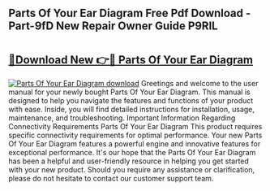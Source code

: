 ## Parts Of Your Ear Diagram Free Pdf Download - Part-9fD New Repair Owner Guide P9RIL

# <h2><a href="http://dfjwar.blite.top/?on=Parts+Of+Your+Ear+Diagram">🔗Download New 👉🔴 Parts Of Your Ear Diagram</a></h2>

[![Parts Of Your Ear Diagram download](https://i.imgur.com/lujVjoI.png)](http://dfjwar.blite.top/?on=Parts+Of+Your+Ear+Diagram)
Greetings and welcome to the user manual for your newly bought Parts Of Your Ear Diagram. This manual is designed to help you navigate the features and functions of your product with ease. Inside, you will find detailed instructions for installation, usage, maintenance, and troubleshooting. Important Information Regarding Connectivity Requirements Parts Of Your Ear Diagram This product requires specific connectivity requirements for optimal performance. Your new Parts Of Your Ear Diagram features a powerful engine and innovative features for exceptional performance. It's our hope that the Parts Of Your Ear Diagram has been a helpful and user-friendly resource in helping you get started with your new product. Should you require any assistance or clarification, please do not hesitate to contact our customer support team.
